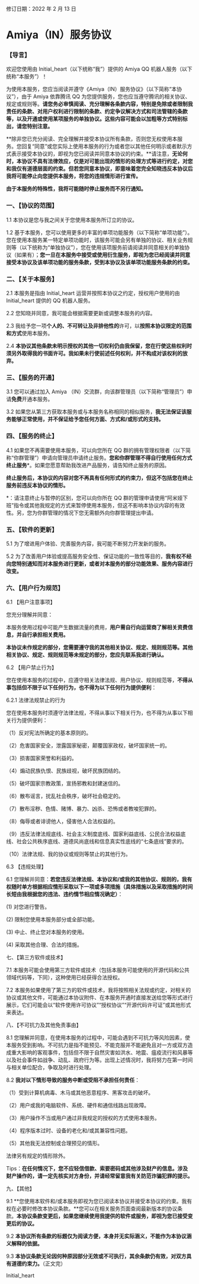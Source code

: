 修订日期：2022 年 2 月 13 日  
  
  
  
# Amiya（IN）服务协议

### 【导言】

欢迎您使用由 Initial_heart（以下统称“我”）提供的 Amiya QQ 机器人服务（以下统称“本服务”）！

为使用本服务，您应当阅读并遵守《Amiya（IN）服务协议》（以下简称“本协议”），由于 Amiya 依靠腾讯 QQ 为您提供服务，您也应当遵守腾讯的相关协议、规定或规则等。**请您务必审慎阅读、充分理解各条款内容，特别是免除或者限制我责任的条款、对用户权利进行限制的条款、约定争议解决方式和司法管辖的条款等，以及开通或使用某项服务的单独协议。这些内容可能会以加粗等方式特别标出，请您特别注意。**

**除非您已充分阅读、完全理解并接受本协议所有条款，否则您无权使用本服务。您回复“同意”或您实际上使用本服务的行为或者您以其他任何明示或者默示方式表示接受本协议的，即视为您已阅读并同意本协议的约束。**请注意，**无论何时，本协议不具有法律效应，仅是对可能出现的情形的处理方式等进行约定，对您和我仅有道德层面的约束。但若您同意本协议，即意味着您完全知晓违反本协议后我将可能停止向您提供本服务，将您的违规情形进行宣传。**

**由于本服务的特殊性，我将可能随时停止服务而不另行通知。**

### 一、【协议的范围】

1.1 本协议是您与我之间关于您使用本服务所订立的协议。

1.2 基于本服务，您可以使用更多的丰富的单项功能服务（以下简称“单项功能”）。您在使用本服务某一特定单项功能时，该服务可能会另有单独的协议、相关业务规则等（以下统称为“单独协议”），您在使用该项服务前请阅读并同意相关的单独协议（如果有）；**您一旦在本服务中接受或使用衍生服务，即视为您已经阅读并同意接受本协议及该单项功能的服务条款，受到本协议及该单项功能服务条款的约束。**

### 二、【关于本服务】

2.1 本服务是指由 Initial_heart 运营并按照本协议之约定，授权用户使用的由 Initial_heart 提供的 QQ 机器人服务。

2.2 您知晓并同意，我可能会根据需要更新或调整本服务的内容。

2.3 我给予您一项**个人的、不可转让及非排他性的**许可，以**按照本协议限定的范围和方式**使用本服务。

2.4 **本协议其他条款未明示授权的其他一切权利仍由我保留，您在行使这些权利时须另外取得我的书面许可。我如果未行使前述任何权利，并不构成对该权利的放弃。**

### 三、【服务的开通】

3.1 您可以通过加入 Amiya （IN）交流群，向该群管理员（以下简称“管理员”）申请**免费**开通本服务。

3.2 如果您从第三方获取本服务或与本服务名称相同的相似服务，**我无法保证该服务能够正常使用，并不保证给予您任何方面、方式和/或形式的支持。**

### 四、【服务的终止】

4.1 如果您不再需要使用本服务，可以向您所在 QQ 群的拥有管理权限者（以下简称“你群管理”）申请向管理员申请终止服务。**您和你群管理不得自行使用任何方式终止服务***。如果您愿意帮助我改进产品服务，请告知终止服务的原因。

**终止服务后，本协议的内容对您不再具有任何形式的约束力，但这不包括您在终止服务前违反本协议的情形。**

*：请注意终止与暂停的区别，您可以向你所在 QQ 群的管理申请使用“阿米娅下班”指令或其他我规定的方式来暂停使用本服务，但这不影响本协议内容的有效性。另，您为你群管理的情况下您无需额外向你群管理提出申请。

### 五、【软件的更新】

5.1 为了增进用户体验、完善服务内容，我可能不断努力开发新的服务。

5.2 为了改善用户体验或提高服务安全性、保证功能的一致性等目的，**我有权不经向您特别通知而对本服务进行更新，或者对本服务的部分功能效果、服务内容进行改变。**

### 六、【用户行为规范】

6.1 【用户注意事项】

您充分理解并同意：

本服务使用过程中可能产生数据流量的费用，**用户需自行向运营商了解相关资费信息，并自行承担相关费用。**

**本协议未作规定的部分，您需要遵守我的其他相关协议、规定、规则规范等。其他相关协议、规定、规则规范等未规定的部分，您应先联系我进行确认。**

6.2 【用户禁止行为】

您在使用本服务的过程中，应遵守相关法律法规、用户协议、规则规范等，**不得从事包括但不限于以下任何行为，也不得为以下任何行为提供便利**：

6.2.1 法律法规禁止的行为

您在使用本服务时须遵守法律法规，不得从事以下相关行为，也不得为从事以下相关行为提供便利：

（1）反对宪法所确定的基本原则的。

（2）危害国家安全，泄露国家秘密，颠覆国家政权，破坏国家统一的。

（3）损害国家荣誉和利益的。

（4）煽动民族仇恨、民族歧视，破坏民族团结的。

（5）破坏国家宗教政策，宣扬邪教和封建迷信的。

（6）散布谣言，扰乱社会秩序，破坏社会稳定的。

（7）散布淫秽、色情、赌博、暴力、凶杀、恐怖或者教唆犯罪的。

（8）侮辱或者诽谤他人，侵害他人合法权益的。

（9）违反法律法规底线、社会主义制度底线、国家利益底线、公民合法权益底线、社会公共秩序底线、道德风尚底线和信息真实性底线的“七条底线”要求的。

（10）法律法规、我的协议或规则等禁止的其他行为。

6.3 【违规处理】

6.1 您理解并同意：**若您违反法律法规、本协议和/或我的其他协议、规则的，我有权随时单方根据相应情形采取以下一项或多项措施（具体措施以及采取措施的时间长短由我根据您的违法、违约情节相应情况确定）**：

(1) 对您进行警告。

(2) 限制您使用本服务部分或全部功能。

(3) 中止、终止您对本服务的使用。

(4) 采取其他合理、合法的措施。

七、【第三方软件或技术】

7.1 本服务可能会使用第三方软件或技术（包括本服务可能使用的开源代码和公共领域代码等，下同），这种使用已经获得合法授权。

7.2 本服务如果使用了第三方的软件或技术，我将按照相关法规或约定，对相关的协议或其他文件，可能通过本协议附件、在本服务开通时直接发送给您等形式进行展示，它们可能会以“软件使用许可协议”“授权协议”“开源代码许可证”或其他形式来表达。

八、【不可抗力及其他免责事由】

8.1 您理解并同意，在使用本服务的过程中，可能会遇到不可抗力等风险因素，使本服务受到影响。不可抗力是指不能预见、不能克服并不能避免且对一方或双方造成重大影响的客观事件，包括但不限于自然灾害如洪水、地震、瘟疫流行和风暴等以及社会事件如战争、动乱、政府行为等。出现上述情况时，我将努力在第一时间与相关单位配合，争取及时进行处理。

8.2 **我对以下情形导致的服务中断或受阻不承担任何责任**：

（1）受到计算机病毒、木马或其他恶意程序、黑客攻击的破坏。

（2）用户或我的电脑软件、系统、硬件和通信线路出现故障。

（3）用户操作不当或用户通过非我规定的授权的方式使用本服务。

（4）程序版本过时、设备的老化和/或其兼容性问题。

（5）其他我无法控制或合理预见的情形。

法律另有规定的情形除外。

Tips：**在任何情况下，您不应轻信借款、索要密码或其他涉及财产的信息。涉及财产操作的，请一定先核实对方身份，并请经常留意我有关防范诈骗犯罪的提示。**

九、【其他】

9.1 **您使用本软件和/或本服务即视为您已阅读本协议并接受本协议的约束。我有权在必要时修改本协议条款。**您可以在相关服务页面查阅最新版本的协议条款。**本协议条款变更后，如果您继续使用我提供的软件或服务，即视为您已接受变更后的协议。**

9.2 **本协议所有条款的标题仅为阅读方便，本身并无实际涵义，不能作为本协议涵义解释的依据。**

9.3 **本协议条款无论因何种原因部分无效或不可执行，其余条款仍有效，对双方具有道德约束力。**（正文完）


Initial_heart
